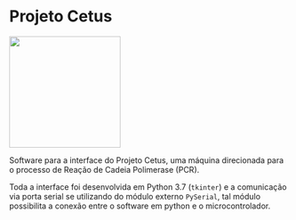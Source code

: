 # Projeto Cetus
<img src="https://github.com/WilsonCazarre/ProjetoCetus/blob/8e97a5340672c6e5e65b45a0ca98b0aed36487bc/assets/logo.jpeg" width="200" height="200">

Software para a interface do Projeto Cetus, uma máquina direcionada para
o processo de Reação de Cadeia Polimerase (PCR).

Toda a interface foi desenvolvida em Python 3.7 (`tkinter`) e a comunicação via porta
serial se utilizando do módulo externo `PySerial`, tal módulo possibilita a
conexão entre o software em python e o microcontrolador.